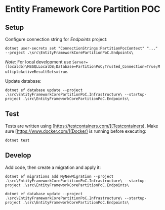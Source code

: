 # Entity Framework Core Partition POC

## Setup

Configure connection string for _Endpoints_ project:

```pwsh
dotnet user-secrets set "ConnectionStrings:PartitionPocContext" "..."  --project .\src\EntityFrameworkCorePartitionPoC.Endpoints\
```

_Note_: For local development use `Server=(localdb)\MSSQLLocalDB;Database=PartitionPoC;Trusted_Connection=True;MultipleActiveResultSets=true`.

Update database:

```pwsh
dotnet ef database update --project .\src\EntityFrameworkCorePartitionPoC.Infrastructure\ --startup-project .\src\EntityFrameworkCorePartitionPoC.Endpoints\
```

## Test

Tests are written using [https://testcontainers.com/](Testcontainers). Make sure [https://www.docker.com/](Docker) is running before executing:

```pwsh
dotnet test
```

## Develop

Add code, then create a migration and apply it:

```pwsh
dotnet ef migrations add MyNewMigration --project .\src\EntityFrameworkCorePartitionPoC.Infrastructure\ --startup-project .\src\EntityFrameworkCorePartitionPoC.Endpoints\

dotnet ef database update --project .\src\EntityFrameworkCorePartitionPoC.Infrastructure\ --startup-project .\src\EntityFrameworkCorePartitionPoC.Endpoints\
```
